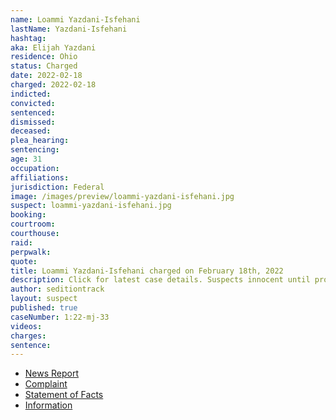 ```yaml
---
name: Loammi Yazdani-Isfehani
lastName: Yazdani-Isfehani
hashtag:
aka: Elijah Yazdani
residence: Ohio
status: Charged
date: 2022-02-18
charged: 2022-02-18
indicted:
convicted:
sentenced:
dismissed:
deceased:
plea_hearing:
sentencing:
age: 31
occupation:
affiliations:
jurisdiction: Federal
image: /images/preview/loammi-yazdani-isfehani.jpg
suspect: loammi-yazdani-isfehani.jpg
booking:
courtroom:
courthouse:
raid:
perpwalk:
quote:
title: Loammi Yazdani-Isfehani charged on February 18th, 2022
description: Click for latest case details. Suspects innocent until proven guilty.
author: seditiontrack
layout: suspect
published: true
caseNumber: 1:22-mj-33
videos:
charges:
sentence:
---
```

- [News Report](https://sports.yahoo.com/two-athens-county-sisters-join-205327176.html)
- [Complaint](https://www.justice.gov/usao-dc/case-multi-defendant/file/1477206/download)
- [Statement of Facts](https://www.justice.gov/usao-dc/case-multi-defendant/file/1477211/download)
- [Information](https://www.justice.gov/usao-dc/case-multi-defendant/file/1460181/download)
